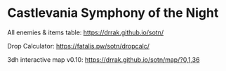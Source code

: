 # Castlevania Symphony of the Night
All enemies & items table: https://drrak.github.io/sotn/

Drop Calculator: https://fatalis.pw/sotn/dropcalc/

3dh interactive map v0.10: https://drrak.github.io/sotn/map/?0,1,36

